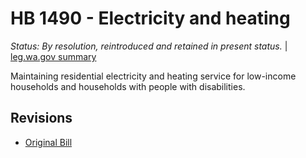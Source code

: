 # HB 1490 - Electricity and heating
*Status: By resolution, reintroduced and retained in present status.* | [leg.wa.gov summary](https://app.leg.wa.gov/billsummary?BillNumber=1490&Year=2021)

Maintaining residential electricity and heating service for low-income households and households with people with disabilities.

## Revisions
* [Original Bill](1/)